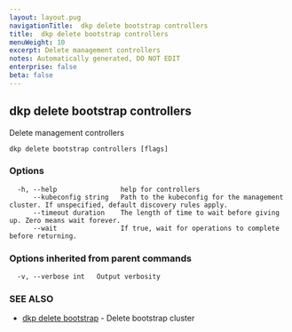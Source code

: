 ```yaml
---
layout: layout.pug
navigationTitle:  dkp delete bootstrap controllers
title:  dkp delete bootstrap controllers
menuWeight: 10
excerpt: Delete management controllers
notes: Automatically generated, DO NOT EDIT
enterprise: false
beta: false
---
```

<!-- vale off -->
<!-- markdownlint-disable -->

## dkp delete bootstrap controllers

Delete management controllers

```
dkp delete bootstrap controllers [flags]
```

### Options

```
  -h, --help                help for controllers
      --kubeconfig string   Path to the kubeconfig for the management cluster. If unspecified, default discovery rules apply.
      --timeout duration    The length of time to wait before giving up. Zero means wait forever.
      --wait                If true, wait for operations to complete before returning.
```

### Options inherited from parent commands

```
  -v, --verbose int   Output verbosity
```

### SEE ALSO

* [dkp delete bootstrap](/dkp/kommander/2.2/cli/dkp/delete/bootstrap/)	 - Delete bootstrap cluster

